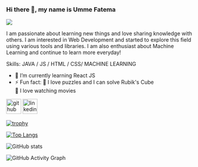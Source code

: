 ### Hi there 👋, my name is Umme Fatema
![](https://arturssmirnovs.github.io/github-profile-readme-generator/images/banner.png)

I am passionate about learning new things and love sharing knowledge with others. I am interested in Web Development and started to explore this field using various tools and libraries. I am also enthusiast about Machine Learning and continue to learn more everyday!

Skills: JAVA / JS / HTML / CSS/ MACHINE LEARNING

- 🌱 I’m currently learning React JS 
- ⚡ Fun fact:  🧩 I love puzzles and I can solve Rubik's Cube                                           
                🎥 I love watching movies 


[<img src='https://cdn.jsdelivr.net/npm/simple-icons@3.0.1/icons/github.svg' alt='github' height='40'>](https://github.com/ummeFA)  [<img src='https://cdn.jsdelivr.net/npm/simple-icons@3.0.1/icons/linkedin.svg' alt='linkedin' height='40'>](https://www.linkedin.com/in/https://www.linkedin.com/in/umme-fatema-052876198//)  

[![trophy](https://github-profile-trophy.vercel.app/?username=ummeFA)](https://github.com/ryo-ma/github-profile-trophy)

[![Top Langs](https://github-readme-stats.vercel.app/api/top-langs/?username=ummeFA)](https://github.com/anuraghazra/github-readme-stats)

![GitHub stats](https://github-readme-stats.vercel.app/api?username=ummeFA&show_icons=true)  

![GitHub Activity Graph](https://activity-graph.herokuapp.com/graph?username=ummeFA)  




